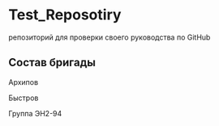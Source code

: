 # Test_Reposotiry
репозиторий для проверки своего руководства по GitHub

## Состав бригады
Архипов

Быстров 

Группа ЭН2-94
